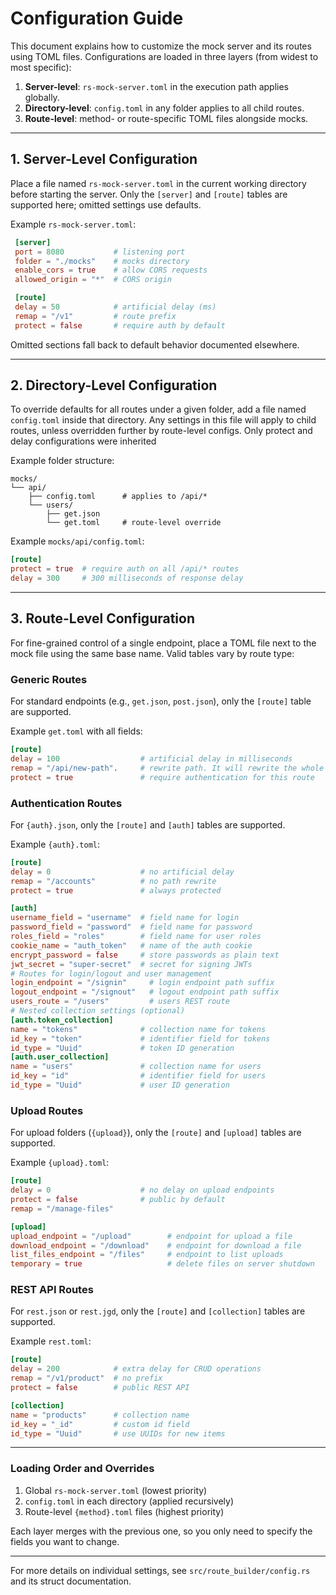 # Configuration Guide

This document explains how to customize the mock server and its routes using TOML files. Configurations are loaded in three layers (from widest to most specific):

1. **Server-level**: `rs-mock-server.toml` in the execution path applies globally.
2. **Directory-level**: `config.toml` in any folder applies to all child routes.
3. **Route-level**: method- or route-specific TOML files alongside mocks.

---

## 1. Server-Level Configuration

Place a file named `rs-mock-server.toml` in the current working directory before starting the server. Only the `[server]` and `[route]` tables are supported here; omitted settings use defaults.

Example `rs-mock-server.toml`:

```toml
 [server]
 port = 8080           # listening port
 folder = "./mocks"    # mocks directory
 enable_cors = true    # allow CORS requests
 allowed_origin = "*"  # CORS origin

 [route]
 delay = 50            # artificial delay (ms)
 remap = "/v1"         # route prefix
 protect = false       # require auth by default
```

Omitted sections fall back to default behavior documented elsewhere.

---

## 2. Directory-Level Configuration

To override defaults for all routes under a given folder, add a file named `config.toml` inside that directory. Any settings in this file will apply to child routes, unless overridden further by route-level configs.
Only protect and delay configurations were inherited

Example folder structure:

```
mocks/
└── api/
    ├── config.toml      # applies to /api/*
    └── users/
        ├── get.json
        └── get.toml     # route-level override
```

Example `mocks/api/config.toml`:

```toml
[route]
protect = true  # require auth on all /api/* routes
delay = 300     # 300 milliseconds of response delay
```

---

## 3. Route-Level Configuration

For fine-grained control of a single endpoint, place a TOML file next to the mock file using the same base name. Valid tables vary by route type:

### Generic Routes

For standard endpoints (e.g., `get.json`, `post.json`), only the `[route]` table are supported.

Example `get.toml` with all fields:

```toml
[route]
delay = 100                  # artificial delay in milliseconds
remap = "/api/new-path".     # rewrite path. It will rewrite the whole path, so be aware about collision names and use it carefully
protect = true               # require authentication for this route
```

### Authentication Routes

For `{auth}.json`, only the `[route]` and `[auth]` tables are supported.

Example `{auth}.toml`:

```toml
[route]
delay = 0                    # no artificial delay
remap = "/accounts"          # no path rewrite
protect = true               # always protected

[auth]
username_field = "username"  # field name for login
password_field = "password"  # field name for password
roles_field = "roles"        # field name for user roles
cookie_name = "auth_token"   # name of the auth cookie
encrypt_password = false     # store passwords as plain text
jwt_secret = "super-secret"  # secret for signing JWTs
# Routes for login/logout and user management
login_endpoint = "/signin"     # login endpoint path suffix
logout_endpoint = "/signout"   # logout endpoint path suffix
users_route = "/users"         # users REST route
# Nested collection settings (optional)
[auth.token_collection]
name = "tokens"              # collection name for tokens
id_key = "token"             # identifier field for tokens
id_type = "Uuid"             # token ID generation
[auth.user_collection]
name = "users"               # collection name for users
id_key = "id"                # identifier field for users
id_type = "Uuid"             # user ID generation
```

### Upload Routes

For upload folders (`{upload}`), only the `[route]` and `[upload]` tables are supported.

Example `{upload}.toml`:

```toml
[route]
delay = 0                    # no delay on upload endpoints
protect = false              # public by default
remap = "/manage-files"

[upload]
upload_endpoint = "/upload"        # endpoint for upload a file
download_endpoint = "/download"    # endpoint for download a file
list_files_endpoint = "/files"     # endpoint to list uploads
temporary = true                   # delete files on server shutdown
```

### REST API Routes

For `rest.json` or `rest.jgd`, only the `[route]` and `[collection]` tables are supported.

Example `rest.toml`:

```toml
[route]
delay = 200            # extra delay for CRUD operations
remap = "/v1/product"  # no prefix
protect = false        # public REST API

[collection]
name = "products"      # collection name
id_key = "_id"         # custom id field
id_type = "Uuid"       # use UUIDs for new items
```

---

### Loading Order and Overrides

1. Global `rs-mock-server.toml` (lowest priority)
2. `config.toml` in each directory (applied recursively)
3. Route-level `{method}.toml` files (highest priority)

Each layer merges with the previous one, so you only need to specify the fields you want to change.

---

For more details on individual settings, see `src/route_builder/config.rs` and its struct documentation.
